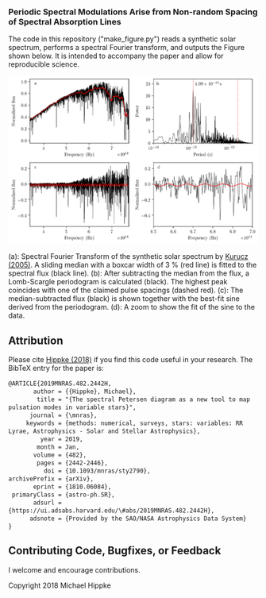 ### Periodic Spectral Modulations Arise from Non-random Spacing of Spectral Absorption Lines

The code in this repository ("make_figure.py") reads a synthetic solar spectrum, performs a spectral Fourier transform, and outputs the Figure shown below. It is intended to accompany the paper and allow for reproducible science.

![Logo](https://github.com/hippke/pulses/blob/master/1.png)

(a): Spectral Fourier Transform of the synthetic solar spectrum by [Kurucz (2005)](https://ui.adsabs.harvard.edu/#abs/2005MSAIS...8..189K/abstract). A sliding median with a boxcar width of 3 % (red line) is fitted to the spectral flux (black line). (b): After subtracting the median from the flux, a Lomb-Scargle periodogram is calculated (black). The highest peak coincides with one of the claimed pulse spacings (dashed red). (c): The median-subtracted flux (black) is shown together with the best-fit sine derived from the periodogram. (d): A zoom to show the fit of the sine to the data.

## Attribution
Please cite [Hippke (2018)](http://www.) if you find this code useful in your research. The BibTeX entry for the paper is:

```
@ARTICLE{2019MNRAS.482.2442H,
       author = {{Hippke}, Michael},
        title = "{The spectral Petersen diagram as a new tool to map pulsation modes in variable stars}",
      journal = {\mnras},
     keywords = {methods: numerical, surveys, stars: variables: RR Lyrae, Astrophysics - Solar and Stellar Astrophysics},
         year = 2019,
        month = Jan,
       volume = {482},
        pages = {2442-2446},
          doi = {10.1093/mnras/sty2790},
archivePrefix = {arXiv},
       eprint = {1810.06084},
 primaryClass = {astro-ph.SR},
       adsurl = {https://ui.adsabs.harvard.edu/\#abs/2019MNRAS.482.2442H},
      adsnote = {Provided by the SAO/NASA Astrophysics Data System}
}
```

## Contributing Code, Bugfixes, or Feedback
I welcome and encourage contributions.

Copyright 2018 Michael Hippke
